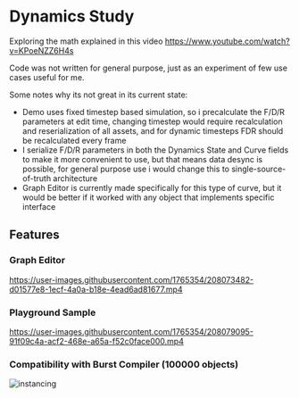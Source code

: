 # Dynamics Study

Exploring the math explained in this video https://www.youtube.com/watch?v=KPoeNZZ6H4s

Code was not written for general purpose, just as an experiment of few use cases useful for me. 

Some notes why its not great in its current state:
- Demo uses fixed timestep based simulation, so i precalculate the F/D/R parameters at edit time, changing timestep would require recalculation and reserialization of all assets, and for dynamic timesteps FDR should be recalculated every frame
- I serialize F/D/R parameters in both the Dynamics State and Curve fields to make it more convenient to use, but that means data desync is possible, for general purpose use i would change this to single-source-of-truth architecture
- Graph Editor is currently made specifically for this type of curve, but it would be better if it worked with any object that implements specific interface

## Features

### Graph Editor

https://user-images.githubusercontent.com/1765354/208073482-d01577e8-1ecf-4a0a-b18e-4ead6ad81677.mp4



### Playground Sample

https://user-images.githubusercontent.com/1765354/208079095-91f09c4a-acf2-468e-a65a-f52c0face000.mp4




### Compatibility with Burst Compiler (100000 objects)

![instancing](https://user-images.githubusercontent.com/1765354/208075441-2bfd4da4-a06b-4c00-b34f-bdc8d2004523.png)
